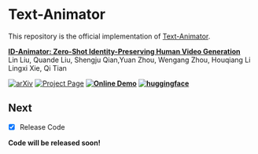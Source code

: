 # Text-Animator

This repository is the official implementation of [Text-Animator](https://laulampaul.github.io/text-animator.html).


**[ID-Animator: Zero-Shot Identity-Preserving Human Video Generation]((https://laulampaul.github.io/text-animator.html))** 
</br>
Lin Liu, Quande Liu, Shengju Qian,Yuan Zhou, Wengang Zhou, Houqiang Li
Lingxi Xie, Qi Tian

[![arXiv](https://img.shields.io/badge/arXiv-2404.15275-b31b1b.svg)](https://export.arxiv.org/abs/2406.17777)
[![Project Page](https://img.shields.io/badge/Project-Website-green)](https://laulampaul.github.io/text-animator.html)
**[![Online Demo](https://img.shields.io/badge/%F0%9F%A4%97online%20demo-yellow)](https://huggingface.co/spaces/ID-Animator/ID-Animator)**
**[![huggingface](https://img.shields.io/badge/%F0%9F%A4%97huggingface-yellow)](https://huggingface.co/ID-Animator/ID-Animator)**

## Next
- [x] Release Code

**Code will be released soon!**
